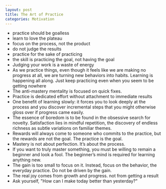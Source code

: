 ```yaml
---
layout: post
title: The Art of Practice
categories: Motivation
---
```


* practice should be goalless
* learn to love the plateau
* focus on the process, not the product
* do not judge the results
* practice for the sake of practicing
* the skill is practicing the goal, not having the goal
* Judging your work is a waste of energy
* As we practice things, even though it feels like we are making no progress at all, we are turning new behaviors into habits. Learning is happening all along. Just keep practicing even when you seem to be getting nowhere
* The anti-mastery mentality is focused on quick fixes.
* Practice is dedicated effort without attachment to immediate results
* One benefit of learning slowly: it forces you to look deeply at the process and you discover incremental steps that you might otherwise gloss over if progress came easily.
* The essence of boredom is to be found in the obsessive search for novelty. Satisfaction lies in mindful repetition, the discovery of endless richness as subtle variations on familiar themes.
* Rewards will always come to someone who commits to the practice, but the rewards are not the goal. The practice is the goal.
* Mastery is not about perfection. It’s about the process.
* If you want to truly master something, you must be willing to remain a beginner and look a fool. The beginner’s mind is required for learning anything new.
* The gain is too small to focus on it. Instead, focus on the behavior, the everyday practice. Do not be driven by the gain.
* The real joy comes from growth and progress. not from getting a result
* Ask yourself, "How can I make today better than yesterday?"